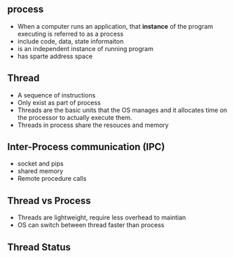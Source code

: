 
## process
- When a computer runs an application, that **instance** of the program executing is referred to as a process
- include code, data, state informaiton
- is an independent instance of running program
- has sparte address space

## Thread
- A sequence of instructions
- Only exist as part of process
- Threads are the basic units that the OS manages and it allocates time on the processor to actually execute them.
- Threads in process share the resouces and memory


## Inter-Process communication (IPC)
- socket and pips
- shared memory
- Remote procedure calls

## Thread vs Process
- Threads are lightweight, require less overhead to maintian
- OS can switch between thread faster than process


## Thread Status


 